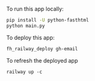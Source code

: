 To run this app locally:

```bash
pip install -U python-fasthtml
python main.py
```

To deploy this app:

```bash
fh_railway_deploy gh-email
```

To refresh the deployed app

```
railway up -c
```